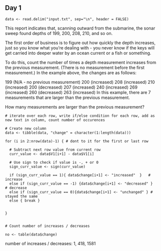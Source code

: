 ## Day 1

    data <- read.delim("input.txt", sep="\n", header = FALSE)

This report indicates that, scanning outward from the submarine, the
sonar sweep found depths of 199, 200, 208, 210, and so on.

The first order of business is to figure out how quickly the depth
increases, just so you know what you’re dealing with - you never know if
the keys will get carried into deeper water by an ocean current or a
fish or something.

To do this, count the number of times a depth measurement increases from
the previous measurement. (There is no measurement before the first
measurement.) In the example above, the changes are as follows:

199 (N/A - no previous measurement) 200 (increased) 208 (increased) 210
(increased) 200 (decreased) 207 (increased) 240 (increased) 269
(increased) 260 (decreased) 263 (increased) In this example, there are 7
measurements that are larger than the previous measurement.

How many measurements are larger than the previous measurement?

    # iterate over each row, write if/else condition for each row, add as new text in column, count number of occurences

    # Create new column
    data <- tibble(data, "change" = character(1:length(data)))

    for (i in 2:nrow(data)-1) { # dont to it for the first or last row
      
      # Subtract next row value from current row
      curr_value <- data$V1[i+1] - data$V1[i]
      
      # Use sign to check if value is -, + or 0
      sign_curr_value <- sign(curr_value)
      
      if (sign_curr_value == 1){ data$change[i+1] <- "increased"  }   # increase
      else if (sign_curr_value == -1) {data$change[i+1] <- "decreased" }   # decrease
      else if (sign_curr_value == 0){data$change[i+1] <- "unchanged" } # stayed the same
      else { break }
      
      
    }


    # Count number of increases / decreases

    no <- table(data$change)

number of increases / decreases: 1, 418, 1581
